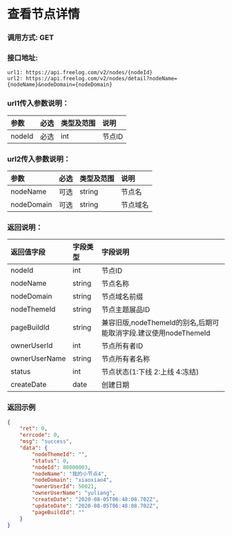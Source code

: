 # 查看节点详情



### 调用方式: GET



### 接口地址:

```
url1: https://api.freelog.com/v2/nodes/{nodeId}
url2: https://api.freelog.com/v2/nodes/detail?nodeName={nodeName}&nodeDomain={nodeDomain}
```



### url1传入参数说明：

| 参数 | 必选 | 类型及范围 | 说明 |
| :--- | :--- | :--- | :--- |
| nodeId | 必选 | int | 节点ID |



### url2传入参数说明：

| 参数 | 必选 | 类型及范围 | 说明 |
| :--- | :--- | :--- | :--- |
| nodeName | 可选 | string | 节点名 |
| nodeDomain | 可选 | string | 节点域名 |



### 返回说明：

| 返回值字段 | 字段类型 | 字段说明 |
| :--- | :--- | :--- |
| nodeId | int | 节点ID |
| nodeName | string | 节点名称 |
| nodeDomain | string | 节点域名前缀 |
| nodeThemeId | string | 节点主题展品ID |
| pageBuildId | string | 兼容旧版,nodeThemeId的别名,后期可能取消字段.建议使用nodeThemeId |
| ownerUserId | int | 节点所有者ID |
| ownerUserName | string | 节点所有者名称 |
| status | int | 节点状态(1:下线 2:上线 4:冻结) |
| createDate | date | 创建日期 |



### 返回示例

```json
{
    "ret": 0,
    "errcode": 0,
    "msg": "success",
    "data": {
        "nodeThemeId": "",
        "status": 0,
        "nodeId": 80000003,
        "nodeName": "我的小节点4",
        "nodeDomain": "xiaoxiao4",
        "ownerUserId": 50021,
        "ownerUserName": "yuliang",
        "createDate": "2020-08-05T06:48:08.702Z",
        "updateDate": "2020-08-05T06:48:08.702Z",
        "pageBuildId": ""
    }
}
```
